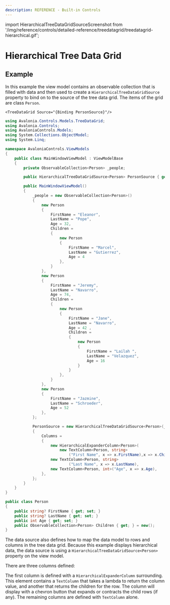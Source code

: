 ```yaml
---
description: REFERENCE - Built-in Controls
---
```


import HierarchicalTreeDataGridSourceScreenshot from '/img/reference/controls/detailed-reference/treedatagrid/treedatagrid-hierarchical.gif';

# Hierarchical Tree Data Grid

## Example

In this example the view model contains an observable collection that is filled with data and then used to create a `HierarchicalTreeDataGridSource` property to bind on to the source of the tree data grid. The items of the grid are class `Person`.

```
<TreeDataGrid Source="{Binding PersonSource}"/>
```

```csharp title='C# View Model'
using Avalonia.Controls.Models.TreeDataGrid;
using Avalonia.Controls;
using AvaloniaControls.Models;
using System.Collections.ObjectModel;
using System.Linq;

namespace AvaloniaControls.ViewModels
{
    public class MainWindowViewModel : ViewModelBase
    {
        private ObservableCollection<Person> _people;

        public HierarchicalTreeDataGridSource<Person> PersonSource { get; }

        public MainWindowViewModel()
        {
            _people = new ObservableCollection<Person>()
            {
                new Person
                {
                    FirstName = "Eleanor", 
                    LastName = "Pope",
                    Age = 32,
                    Children =
                    {
                        new Person
                        { 
                            FirstName = "Marcel", 
                            LastName = "Gutierrez", 
                            Age = 4 
                        },
                    }
                },
                new Person
                {
                    FirstName = "Jeremy",
                    LastName = "Navarro",
                    Age = 74,
                    Children =
                    {
                        new Person
                        {
                            FirstName = "Jane",
                            LastName = "Navarro",
                            Age = 42 ,
                            Children =
                            {
                                new Person 
                                { 
                                    FirstName = "Lailah ", 
                                    LastName = "Velazquez", 
                                    Age = 16 
                                }
                            }
                        },
                    }
                },
                new Person 
                { 
                    FirstName = "Jazmine", 
                    LastName = "Schroeder", 
                    Age = 52 
                },
            };

            PersonSource = new HierarchicalTreeDataGridSource<Person>(_people)
            {
                Columns =
                {
                    new HierarchicalExpanderColumn<Person>(
                        new TextColumn<Person, string>
                            ("First Name", x => x.FirstName),x => x.Children),
                    new TextColumn<Person, string>
                            ("Last Name", x => x.LastName),
                    new TextColumn<Person, int>("Age", x => x.Age),
                },
            };
        }
    }
}

```

```csharp title='C# Item Class'
public class Person
{
    public string? FirstName { get; set; }
    public string? LastName { get; set; }
    public int Age { get; set; }
    public ObservableCollection<Person> Children { get; } = new();
}
```

The data source also defines how to map the data model to rows and columns in the tree data grid. Because this example displays hierarchical data, the data source is using a `HierarchicalTreeDataGridSource<Person>` property on the view model.

There are three columns defined:

The first column is defined with a `HierarchicalExpanderColumn` surrounding. This element contains a `TextColumn` that takes a lambda to return the column value, and another that returns the children for the row. The column will display with a chevron button that expands or contracts the child rows (if any). The remaining columns are defined with `TextColumn` alone.

<img src={HierarchicalTreeDataGridSourceScreenshot} alt=""/>
